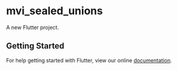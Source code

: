 # mvi_sealed_unions

A new Flutter project.

## Getting Started

For help getting started with Flutter, view our online
[documentation](http://flutter.io/).
